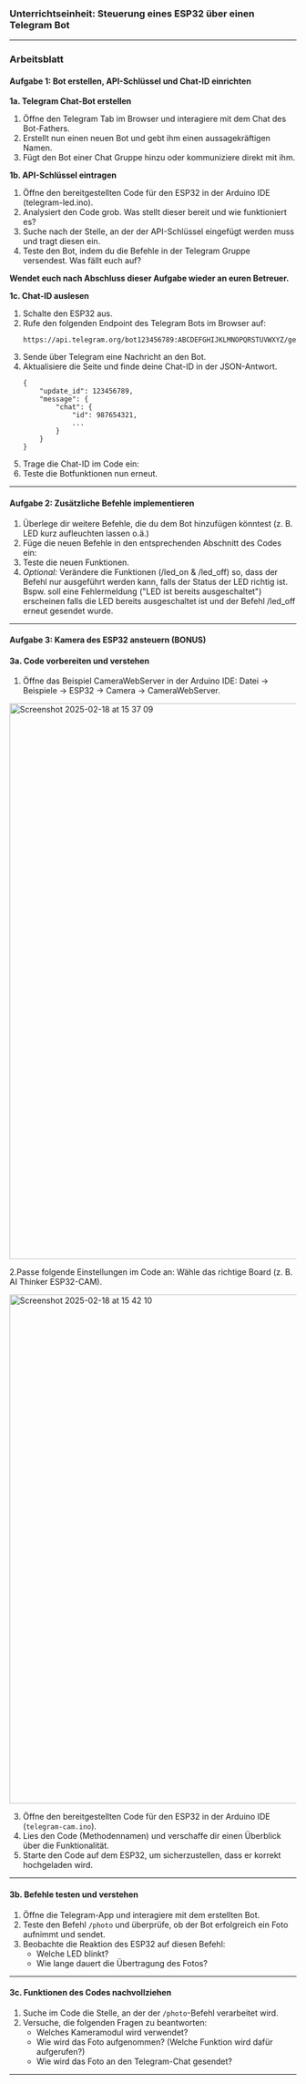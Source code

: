 ### Unterrichtseinheit: Steuerung eines ESP32 über einen Telegram Bot
---
### **Arbeitsblatt**

#### **Aufgabe 1: Bot erstellen, API-Schlüssel und Chat-ID einrichten**
**1a. Telegram Chat-Bot erstellen**
1. Öffne den Telegram Tab im Browser und interagiere mit dem Chat des Bot-Fathers. 
2. Erstellt nun einen neuen Bot und gebt ihm einen aussagekräftigen Namen.
3. Fügt den Bot einer Chat Gruppe hinzu oder kommuniziere direkt mit ihm.
    
**1b. API-Schlüssel eintragen**
1. Öffne den bereitgestellten Code für den ESP32 in der Arduino IDE (telegram-led.ino).
2. Analysiert den Code grob. Was stellt dieser bereit und wie funktioniert es?
3. Suche nach der Stelle, an der der API-Schlüssel eingefügt werden muss und tragt diesen ein.
4. Teste den Bot, indem du die Befehle in der Telegram Gruppe versendest. Was fällt euch auf? 

**Wendet euch nach Abschluss dieser Aufgabe wieder an euren Betreuer.**

**1c. Chat-ID auslesen**
1. Schalte den ESP32 aus.
2. Rufe den folgenden Endpoint des Telegram Bots im Browser auf:
   ```
   https://api.telegram.org/bot123456789:ABCDEFGHIJKLMNOPQRSTUVWXYZ/getUpdates
   ```
4. Sende über Telegram eine Nachricht an den Bot.
5. Aktualisiere die Seite und finde deine Chat-ID in der JSON-Antwort.
   ```
   {
       "update_id": 123456789,
       "message": {
           "chat": {
               "id": 987654321,
               ...
           }
       }
   }
   ```
7. Trage die Chat-ID im Code ein:
8. Teste die Botfunktionen nun erneut.

---

#### **Aufgabe 2: Zusätzliche Befehle implementieren**
1. Überlege dir weitere Befehle, die du dem Bot hinzufügen könntest (z. B. LED kurz aufleuchten lassen o.ä.)
2. Füge die neuen Befehle in den entsprechenden Abschnitt des Codes ein:
3. Teste die neuen Funktionen.
4. *Optional:* Verändere die Funktionen (/led_on & /led_off) so, dass der Befehl nur ausgeführt werden kann, falls der Status der LED richtig ist.
Bspw. soll eine Fehlermeldung ("LED ist bereits ausgeschaltet") erscheinen falls die LED bereits ausgeschaltet ist und der Befehl /led_off erneut gesendet wurde.

---

#### **Aufgabe 3: Kamera des ESP32 ansteuern (BONUS)** 
#### **3a. Code vorbereiten und verstehen**  
1. Öffne das Beispiel CameraWebServer in der Arduino IDE: Datei → Beispiele → ESP32 → Camera → CameraWebServer.

<img width="976" alt="Screenshot 2025-02-18 at 15 37 09" src="https://github.com/user-attachments/assets/3e05ed0f-fc9f-48b8-9f19-416586d8cc93" />

2.Passe folgende Einstellungen im Code an:
Wähle das richtige Board (z. B. AI Thinker ESP32-CAM).

<img width="894" alt="Screenshot 2025-02-18 at 15 42 10" src="https://github.com/user-attachments/assets/13e3f524-9627-4211-b126-69cfc65c0fff" />

3. Öffne den bereitgestellten Code für den ESP32 in der Arduino IDE (`telegram-cam.ino`).  
4. Lies den Code (Methodennamen) und verschaffe dir einen Überblick über die Funktionalität.  
5. Starte den Code auf dem ESP32, um sicherzustellen, dass er korrekt hochgeladen wird.  

---

#### **3b. Befehle testen und verstehen**  
1. Öffne die Telegram-App und interagiere mit dem erstellten Bot.  
2. Teste den Befehl `/photo` und überprüfe, ob der Bot erfolgreich ein Foto aufnimmt und sendet.  
3. Beobachte die Reaktion des ESP32 auf diesen Befehl:  
   - Welche LED blinkt?  
   - Wie lange dauert die Übertragung des Fotos?  

---

#### **3c. Funktionen des Codes nachvollziehen**  
1. Suche im Code die Stelle, an der der `/photo`-Befehl verarbeitet wird.  
2. Versuche, die folgenden Fragen zu beantworten:  
   - Welches Kameramodul wird verwendet?  
   - Wie wird das Foto aufgenommen? (Welche Funktion wird dafür aufgerufen?)  
   - Wie wird das Foto an den Telegram-Chat gesendet?  

---
